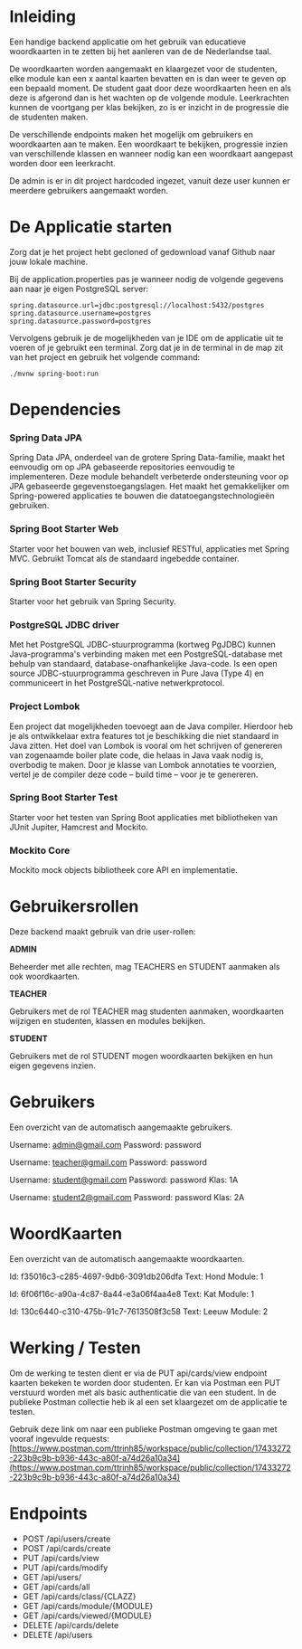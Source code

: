 # Inleiding

Een handige backend applicatie om het gebruik van educatieve woordkaarten in te zetten bij het aanleren van de de Nederlandse taal.

De woordkaarten worden aangemaakt en klaargezet voor de studenten, elke module kan een x aantal kaarten bevatten en is dan weer te geven op een bepaald moment. De student gaat door deze woordkaarten heen en als deze is afgerond dan is het wachten op de volgende module. Leerkrachten kunnen de voortgang per klas bekijken, zo is er inzicht in de progressie die de studenten maken.

De verschillende endpoints maken het mogelijk om gebruikers en woordkaarten aan te maken. Een woordkaart te bekijken, progressie inzien van verschillende klassen en wanneer nodig kan een woordkaart aangepast worden door een leerkracht.

De admin is er in dit project hardcoded ingezet, vanuit deze user kunnen er meerdere gebruikers aangemaakt worden.



# De Applicatie starten

Zorg dat je het project hebt gecloned of gedownload vanaf Github naar jouw lokale machine.

Bij de application.properties pas je wanneer nodig de volgende gegevens aan naar je eigen PostgreSQL server:

`spring.datasource.url=jdbc:postgresql://localhost:5432/postgres
spring.datasource.username=postgres
spring.datasource.password=postgres`

Vervolgens gebruik je de mogelijkheden van je IDE om de applicatie uit te voeren of je gebruikt een terminal. Zorg dat je in de terminal in de map zit van het project en gebruik het volgende command:

`./mvnw spring-boot:run`



# Dependencies

### Spring Data JPA

Spring Data JPA, onderdeel van de grotere Spring Data-familie, maakt het eenvoudig om op JPA gebaseerde repositories eenvoudig te implementeren. Deze module behandelt verbeterde ondersteuning voor op JPA gebaseerde gegevenstoegangslagen. Het maakt het gemakkelijker om Spring-powered applicaties te bouwen die datatoegangstechnologieën gebruiken.

### Spring Boot Starter Web

Starter voor het bouwen van web, inclusief RESTful, applicaties met Spring MVC. Gebruikt Tomcat als de standaard ingebedde container.

### Spring Boot Starter Security

Starter voor het gebruik van Spring Security.

### PostgreSQL JDBC driver

Met het PostgreSQL JDBC-stuurprogramma (kortweg PgJDBC) kunnen Java-programma's verbinding maken met een PostgreSQL-database met behulp van standaard, database-onafhankelijke Java-code. Is een open source JDBC-stuurprogramma geschreven in Pure Java (Type 4) en communiceert in het PostgreSQL-native netwerkprotocol.

### Project Lombok

Een project dat mogelijkheden toevoegt aan de Java compiler. Hierdoor heb je als ontwikkelaar extra features tot je beschikking die niet standaard in Java zitten. Het doel van Lombok is vooral om het schrijven of genereren van zogenaamde boiler plate code, die helaas in Java vaak nodig is, overbodig te maken. Door je klasse van Lombok annotaties te voorzien, vertel je de compiler deze code – build time – voor je te genereren.

### Spring Boot Starter Test

Starter voor het testen van Spring Boot applicaties met bibliotheken van JUnit Jupiter, Hamcrest and Mockito.

### Mockito Core

Mockito mock objects bibliotheek core API en implementatie.

# Gebruikersrollen

Deze backend maakt gebruik van drie user-rollen:

**ADMIN**

Beheerder met alle rechten, mag TEACHERS en STUDENT aanmaken als ook woordkaarten.

**TEACHER**

Gebruikers met de rol TEACHER mag studenten aanmaken, woordkaarten wijzigen en studenten, klassen en modules bekijken.

**STUDENT**

Gebruikers met de rol STUDENT mogen woordkaarten bekijken en hun eigen gegevens inzien.

# Gebruikers

Een overzicht van de automatisch aangemaakte gebruikers.

Username:	admin@gmail.com
Password:	password

Username:	teacher@gmail.com
Password:	password

Username:	student@gmail.com
Password:	password
Klas:		1A

Username:	student2@gmail.com
Password:	password
Klas:		2A



# WoordKaarten

Een overzicht van de automatisch aangemaakte woordkaarten.

Id: f35016c3-c285-4697-9db6-3091db206dfa
Text: Hond
Module: 1

Id: 6f06f16c-a90a-4c87-8a44-e3a06f4aa4e8
Text: Kat
Module: 1

Id: 130c6440-c310-475b-91c7-7613508f3c58
Text: Leeuw
Module: 2

# Werking / Testen

Om de werking te testen dient er via de PUT api/cards/view endpoint kaarten bekeken te worden door studenten. Er kan via Postman een PUT verstuurd worden met als basic authenticatie die van een student. In de publieke Postman collectie heb ik al een set klaargezet om de applicatie te testen.

Gebruik deze link om naar een publieke Postman omgeving te gaan met vooraf ingevulde requests:
[https://www.postman.com/ttrinh85/workspace/public/collection/17433272-223b9c9b-b936-443c-a80f-a74d26a10a34](https://www.postman.com/ttrinh85/workspace/public/collection/17433272-223b9c9b-b936-443c-a80f-a74d26a10a34)


# Endpoints


* POST 	/api/users/create
* POST 	/api/cards/create
* PUT 		/api/cards/view
* PUT 		/api/cards/modify
* GET 		/api/users/
* GET 		/api/cards/all
* GET 		/api/cards/class/{CLAZZ}
* GET 		/api/cards/module/{MODULE}
* GET 		/api/cards/viewed/{MODULE}
* DELETE 	/api/cards/delete
* DELETE 	/api/users

